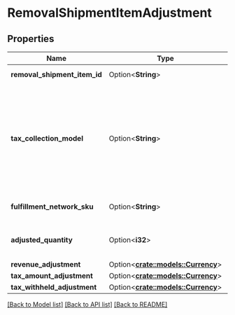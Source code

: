 # RemovalShipmentItemAdjustment

## Properties

Name | Type | Description | Notes
------------ | ------------- | ------------- | -------------
**removal_shipment_item_id** | Option<**String**> | An identifier for an item in a removal shipment. | [optional]
**tax_collection_model** | Option<**String**> | The tax collection model applied to the item.  Possible values:  * MarketplaceFacilitator - Tax is withheld and remitted to the taxing authority by Amazon on behalf of the seller.  * Standard - Tax is paid to the seller and not remitted to the taxing authority by Amazon. | [optional]
**fulfillment_network_sku** | Option<**String**> | The Amazon fulfillment network SKU for the item. | [optional]
**adjusted_quantity** | Option<**i32**> | Adjusted quantity of removal shipmentItemAdjustment items. | [optional]
**revenue_adjustment** | Option<[**crate::models::Currency**](Currency.md)> |  | [optional]
**tax_amount_adjustment** | Option<[**crate::models::Currency**](Currency.md)> |  | [optional]
**tax_withheld_adjustment** | Option<[**crate::models::Currency**](Currency.md)> |  | [optional]

[[Back to Model list]](../README.md#documentation-for-models) [[Back to API list]](../README.md#documentation-for-api-endpoints) [[Back to README]](../README.md)


